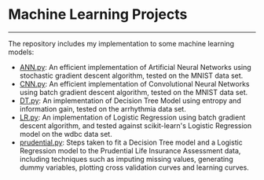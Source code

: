 # Machine Learning Projects

---

The repository includes my implementation to some machine learning models:

- [ANN.py](https://github.com/qmiao/mlprojects/blob/master/src/ANN.py):
  An efficient implementation of Artificial Neural Networks using stochastic gradient descent algorithm, tested on the MNIST data set.
- [CNN.py](https://github.com/qmiao/mlprojects/blob/master/src/CNN.py):
  An efficient implementation of Convolutional Neural Networks using batch gradient descent algorithm, tested on the MNIST data set.
- [DT.py](https://github.com/qmiao/mlprojects/blob/master/src/DT.py):
  An implementation of Decision Tree Model using entropy and information gain, tested on the arrhythmia data set.
- [LR.py](https://github.com/qmiao/mlprojects/blob/master/src/LR.py):
  An implementation of Logistic Regression using batch gradient descent algorithm, and tested against scikit-learn's Logistic Regression model on the wdbc data set.
- [prudential.py](https://github.com/qmiao/mlprojects/blob/master/src/prudential.py):
  Steps taken to fit a Decision Tree model and a Logistic Regression model to the Prudential Life Insurance Assessment data, including techniques such as imputing missing values, generating dummy variables, plotting cross validation curves and learning curves.
